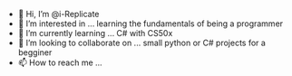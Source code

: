 - 👋 Hi, I’m @i-Replicate
- 👀 I’m interested in ... learning the fundamentals of being a programmer  
- 🌱 I’m currently learning ... C# with CS50x
- 💞️ I’m looking to collaborate on ... small python or C# projects for a begginer 
- 📫 How to reach me ... 

<!---
i-Replicate/i-Replicate is a ✨ special ✨ repository because its `README.md` (this file) appears on your GitHub profile.
You can click the Preview link to take a look at your changes.
--->
